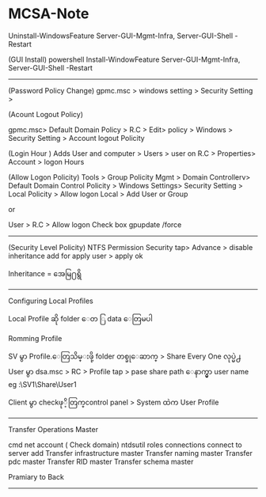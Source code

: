 # MCSA-Note

Uninstall-WindowsFeature Server-GUI-Mgmt-Infra, Server-GUI-Shell -Restart

(GUI Install)
powershell
Install-WindowFeature Server-GUI-Mgmt-Infra, Server-GUI-Shell -Restart

-----------------------------------------------------

(Password Policy Change)
gpmc.msc > windows setting > Security Setting > 

(Acount Logout Policy)

gpmc.msc> Default Domain Policy > R.C > Edit> policy > Windows > Security Setting > Account logout Policity

(Login Hour )
Adds User and computer > Users > user on R.C > Properties> Account > logon Hours 

(Allow Logon Policity)
Tools > Group Policity Mgmt > Domain Controllerv>  Default Domain Control Policity >  Windows Settings> Security Setting > Local Policity > Allow logon Local > Add User or Group 

or

User > R.C > Allow logon Check box
 gpupdate /force

-----------------------------------------------------

(Security Level Policity) NTFS Permission
Security  tap> Advance > disable inheritance
add for apply user > apply ok

Inheritance = အေမြ႐ရွိ

-----------------------------------------------------
Configuring Local Profiles

Local Profile ဆို folder ေတ ြ  data ေတြမပါ

Romming Profile

SV မွာ
Profile.ေတြသိမ္းဖို့ folder တစ္ခုေဆာက္ > Share Every One 
လုပ္မဲ႕ User မွာ dsa.msc > RC > Profile tap > pase share path ေနာက္မွာ user name
eg :\\SV1\Share\User1

Client
မွာ checkဖုိ့တြက္control panel > System ထဲက User Profile

-----------------------------------------------------

Transfer Operations Master

cmd 
net account ( Check domain)
ntdsutil 
roles
connections
connect to server add
Transfer infrastructure master
Transfer naming master
Transfer pdc master
Transfer RID master
Transfer schema master

Pramiary to Back

-----------------------------------------------------









